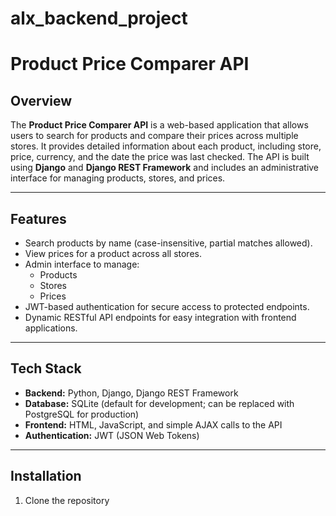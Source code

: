 # alx_backend_project
# Product Price Comparer API

## Overview

The **Product Price Comparer API** is a web-based application that allows users to search for products and compare their prices across multiple stores. It provides detailed information about each product, including store, price, currency, and the date the price was last checked. The API is built using **Django** and **Django REST Framework** and includes an administrative interface for managing products, stores, and prices.

---

## Features

- Search products by name (case-insensitive, partial matches allowed).  
- View prices for a product across all stores.  
- Admin interface to manage:
  - Products
  - Stores
  - Prices  
- JWT-based authentication for secure access to protected endpoints.  
- Dynamic RESTful API endpoints for easy integration with frontend applications.

---

## Tech Stack

- **Backend:** Python, Django, Django REST Framework  
- **Database:** SQLite (default for development; can be replaced with PostgreSQL for production)  
- **Frontend:** HTML, JavaScript, and simple AJAX calls to the API  
- **Authentication:** JWT (JSON Web Tokens)

---

## Installation

1. Clone the repository

